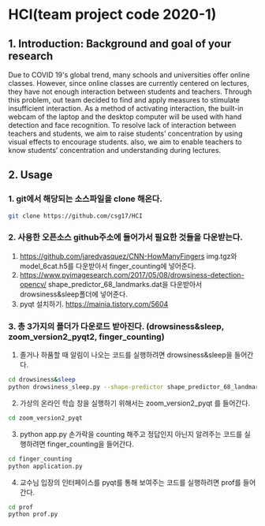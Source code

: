 # HCI(team project code 2020-1)

## 1.  Introduction: Background and goal of your research

Due to COVID 19's global trend, many schools and universities offer online classes. 
However, since online classes are currently centered on lectures, they have not enough interaction between students and teachers. Through this problem, out team decided to find and apply measures to stimulate insufficient interaction. As a method of activating interaction, the built-in webcam of the laptop and the desktop computer will be used with hand detection and face recognition.
To resolve lack of interaction between teachers and students,  we aim to raise students’ concentration by using visual effects to encourage students. also, we aim to enable teachers to know students’ concentration and understanding during lectures. 

## 2. Usage

### 1. git에서 해당되는 소스파일을 clone 해온다.
```bash
git clone https://github.com/csg17/HCI
```

### 2. 사용한 오픈소스 github주소에 들어가서 필요한 것들을 다운받는다.
  1. https://github.com/jaredvasquez/CNN-HowManyFingers
  img.tgz와 model_6cat.h5를 다운받아서 finger_counting에 넣어준다.  
  1. https://www.pyimagesearch.com/2017/05/08/drowsiness-detection-opencv/
  shape_predictor_68_landmarks.dat을 다운받아서 drowsiness&sleep폴더에 넣어준다.  
  1. pyqt 설치하기.
  https://mainia.tistory.com/5604

### 3. 총 3가지의 폴더가 다운로드 받아진다. (drowsiness&sleep, zoom_version2_pyqt2, finger_counting)
  1. 졸거나 하품할 때 알림이 나오는 코드를 실행하려면 drowsiness&sleep을 들어간다.
```bash
cd drowsiness&sleep
python drowsiness_sleep.py --shape-predictor shape_predictor_68_landmarks.dat --alarm alarm.wav
```
  2. 가상의 온라인 학습 창을 실행하기 위해서는 zoom_version2_pyqt 를 들어간다.
```bash
cd zoom_version2_pyqt
```
  3. python app.py
손가락을 counting 해주고 정답인지 아닌지 알려주는 코드를 실행하려면 finger_counting을 들어간다. 
```bash
cd finger_counting
python application.py
```
  4. 교수님 입장의 인터페이스를 pyqt를 통해 보여주는 코드를 실행하려면 prof를 들어간다.
```bash
cd prof
python prof.py
```
